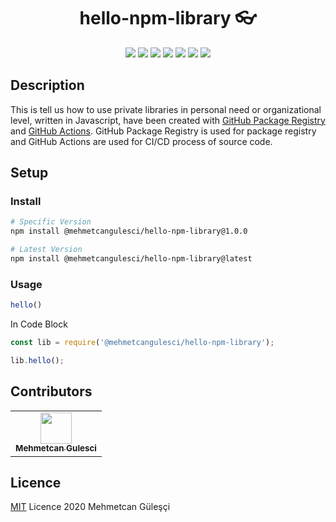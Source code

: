 <center><h1>hello-npm-library 👓</h1></center>
<p align="center">
    <img src="https://img.shields.io/badge/made%20by-mehmetcangulesci-blue.svg" >
    <img src="https://img.shields.io/github/license/mehmetcangulesci/hello-npm-library" />
    <img src="https://img.shields.io/github/languages/top/mehmetcangulesci/hello-npm-library">
    <img src="https://img.shields.io/github/workflow/status/mehmetcangulesci/hello-npm-library/Node.js Package?event=push" />
    <img src="https://img.shields.io/github/package-json/v/mehmetcangulesci/hello-npm-library" />
    <img src="https://img.shields.io/github/last-commit/mehmetcangulesci/hello-npm-library/main" />
    <img src="https://img.shields.io/github/languages/code-size/mehmetcangulesci/hello-npm-library" />
</p>

## Description
This is tell us how to use private libraries in personal need or organizational level, written in Javascript, have been created with [GitHub Package Registry](https://github.com/features/packages) and [GitHub Actions](https://github.com/features/actions).
GitHub Package Registry is used for package registry and GitHub Actions are used for CI/CD process of source code.


## Setup

### Install

```bash
# Specific Version 
npm install @mehmetcangulesci/hello-npm-library@1.0.0
```
```bash
# Latest Version 
npm install @mehmetcangulesci/hello-npm-library@latest
```

### Usage

```js
hello()
```

In Code Block

```js
const lib = require('@mehmetcangulesci/hello-npm-library');

lib.hello();
```


## Contributors

<table>
  <tr>
    <td align="center"><a href="https://mehmetcangulesci.com"><img src="https://avatars2.githubusercontent.com/u/17083968?v=3" width="50px;" alt=""/><br /><sub><b>Mehmetcan Gulesci</b></sub></a></td>
  </tr>
</table>

## Licence
[MIT](https://opensource.org/licenses/MIT) Licence 2020 Mehmetcan Güleşçi